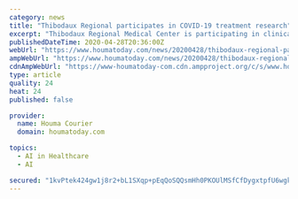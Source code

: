 ```yaml
---
category: news
title: "Thibodaux Regional participates in COVID-19 treatment research"
excerpt: "Thibodaux Regional Medical Center is participating in clinical research on COVID-19 treatments. It's the first hospital in the region to begin using blood"
publishedDateTime: 2020-04-28T20:36:00Z
webUrl: "https://www.houmatoday.com/news/20200428/thibodaux-regional-participates-in-covid-19-treatment-research"
ampWebUrl: "https://www.houmatoday.com/news/20200428/thibodaux-regional-participates-in-covid-19-treatment-research?template=ampart"
cdnAmpWebUrl: "https://www-houmatoday-com.cdn.ampproject.org/c/s/www.houmatoday.com/news/20200428/thibodaux-regional-participates-in-covid-19-treatment-research?template=ampart"
type: article
quality: 24
heat: 24
published: false

provider:
  name: Houma Courier
  domain: houmatoday.com

topics:
  - AI in Healthcare
  - AI

secured: "1kvPtek424gw1j8r2+bL1SXqp+pEqQoSQQsmHh0PKOUlMSfCfDygxtpfU6wgkS0eZNmzRTKdE/7ek5Ce/8iVDuzqz56SO0vAQMGc9Dk1zfj5MbOPYhQtRLS8n9mXr8aikvceU4Gr4Ml4IAnSTKN1xaasTE/Fye3A4IqoHwxXaLH6THZJYcxjaMXsLj6zapHS6VI8nbL+zkCuT8F+NUVDnVSGTM6A7DdStCbGs2bt7DUGta2lhHBjk6pZwrgBImjObPp+EmlMY+bU8ODLx1YSb+2vs45HXZHO1WYM4IQ5rxcHlzvO2zWFejyp7rPlRERY;r5qCQ5dRX4jcl+/sSjLiMw=="
---
```


